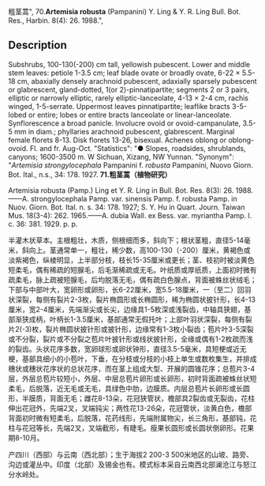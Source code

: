 粗茎蒿",
70.**Artemisia robusta** (Pampanini) Y. Ling & Y. R. Ling Bull. Bot. Res., Harbin. 8(4): 26. 1988.",

## Description
Subshrubs, 100-130(-200) cm tall, yellowish pubescent. Lower and middle stem leaves: petiole 1-3.5 cm; leaf blade ovate or broadly ovate, 6-22 × 5.5-18 cm, abaxially densely arachnoid pubescent, adaxially sparsely pubescent or glabrescent, gland-dotted, 1(or 2)-pinnatipartite; segments 2 or 3 pairs, elliptic or narrowly elliptic, rarely elliptic-lanceolate, 4-13 × 2-4 cm, rachis winged, 1-5-serrate. Uppermost leaves pinnatipartite; leaflike bracts 3-5-lobed or entire; lobes or entire bracts lanceolate or linear-lanceolate. Synflorescence a broad panicle. Involucre ovoid or ovoid-campanulate, 3.5-5 mm in diam.; phyllaries arachnoid pubescent, glabrescent. Marginal female florets 8-13. Disk florets 13-26, bisexual. Achenes oblong or oblong-ovoid. Fl. and fr. Aug-Oct.
  "Statistics": "● Slopes, roadsides, shrublands, canyons; 1600-3500 m. W Sichuan, Xizang, NW Yunnan.
  "Synonym": "*Artemisia strongylocephala* Pampanini f. *robusta* Pampanini, Nuovo Giorn. Bot. Ital., n.s., 34: 178. 1927.
**71.粗茎蒿（植物研究）**

Artemisia robusta (Pamp.) Ling et Y. R. Ling in Bull. Bot. Res. 8(3): 26. 1988. ——A. strongylocephala Pamp. var. sinensis Pamp. f. robusta Pamp. in Nuov. Giorn. Bot. Ital. n. s. 34: 178. 1927; S. Y. Hu in Quart. Journ. Taiwan Mus. 18(3-4): 262. 1965.——A. dubia Wall. ex Bess. var. myriantha Pamp. l. c. 36: 381. 1929. p. p.

半灌木状草本。主根粗壮，木质，侧根细而多，斜向下；根状茎粗，直径5-14毫米，斜向上。茎通常单一，粗壮，稀少数，高100-130（-200）厘米，黄褐色或淡紫褐色，纵棱明显，上半部分枝，枝长15-35厘米或更长；茎、枝初时被淡黄色短柔毛，偶有稀疏的短腺毛，后毛渐稀疏或无毛。叶纸质或厚纸质，上面初时微有疏柔毛，脉上疏被短腺毛，后均脱落无毛，偶有疏白色腺点，背面被蛛丝状绒毛；下部与中部叶大，宽卵形或卵形，长6-22厘米，宽5.5-18厘米，一（至二）回羽状深裂，每侧有裂片2-3枚，裂片椭圆形或长椭圆形，稀为椭圆状披针形，长4-13厘米，宽2-4厘米，先端渐尖或长尖，边缘具1-5枚深或浅裂齿，中轴具狭翅，基部渐狭成柄，叶柄长1-3.5厘米，基部通常无假托叶；上部叶羽状深裂，每侧有裂片2(-3)枚，裂片椭圆状披针形或披针形，边缘常有1-3枚小裂齿；苞片叶3-5深裂或不分裂，裂片或不分裂之苞片叶披针形或线状披针形，全缘或偶有1-2枚疏而浅的裂齿。头状花序多数，宽卵球形或卵状钟形，直径3.5-5毫米，具短梗或近无梗，基部具细小的小苞叶，下垂，在分枝或分枝的小枝上单生或数枚集生，并排成穗状或穗状花序状的总状花序，而在茎上组成大型、开展的圆锥花序；总苞片3-4层，外层总苞片较短小，外层、中层总苞片卵形或长卵形，初时背面疏被蛛丝状短柔毛，后脱落，近无毛或无毛，具绿色中肋，边膜质。内层总苞片长卵形或长圆形，半膜质，背面无毛；雌花8-13朵，花冠狭管状，檐部具2裂齿或无裂齿，花柱伸出花冠外，先端2叉，叉端钝尖；两性花13-26朵，花冠管状，淡黄白色，檐部背面初时微有短柔毛，后脱落，花药线形，先端附属物尖，长三角形，基部钝，花柱与花冠等长，先端2叉，叉端截形，有睫毛。瘦果长圆形或长圆状倒卵形。花果期8-10月。

产四川（西部）与云南（西北部）；生于海拔2 200-3 500米地区的山坡、路旁、沟边或灌丛中。印度（北部）及锡金也有。模式标本采自云南西北部澜沧江与怒江分水岭处。
